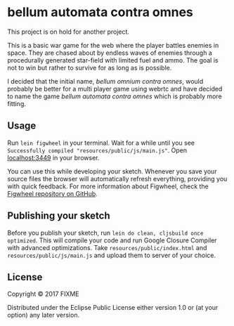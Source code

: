 # bellum automata contra omnes

This project is on hold for another project.

This is a basic war game for the web where the player battles enemies in space. They are chased about by endless waves of enemies through a procedurally generated star-field with limited fuel and ammo. The goal is not to win but rather to survive for as long as is possible.

I decided that the initial name, *bellum omnium contra omnes*, would probably be better for a multi player game using webrtc and have decided to name the game *bellum automata contra omnes* which is probably more fitting.

## Usage

Run `lein figwheel` in your terminal. Wait for a while until you see `Successfully compiled "resources/public/js/main.js"`. Open [localhost:3449](http://localhost:3449) in your browser.

You can use this while developing your sketch. Whenever you save your source files the browser will automatically refresh everything, providing you with quick feedback. For more information about Figwheel, check the [Figwheel repository on GitHub](https://github.com/bhauman/lein-figwheel).

## Publishing your sketch

Before you publish your sketch, run `lein do clean, cljsbuild once optimized`. This will compile your code and run Google Closure Compiler with advanced optimizations. Take `resources/public/index.html` and `resources/public/js/main.js` and upload them to server of your choice.

## License

Copyright © 2017 FIXME

Distributed under the Eclipse Public License either version 1.0 or (at
your option) any later version.
